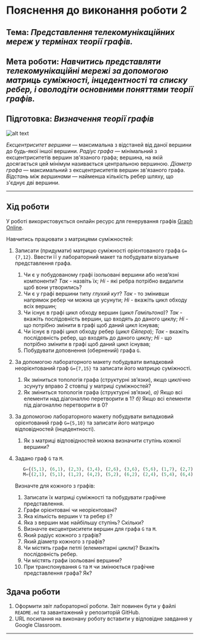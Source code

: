# Пояснення до виконання роботи 2
## Тема: _Представлення телекомунікаційних мереж у термінах теорії графів._
## Мета роботи: _Навчитись представляти телекомунікаційні мережі за допомогою матриць суміжності, інцедентності та списку ребер, і оволодіти основними поняттями теорії графів._

## Підготовка: _Визначення теорії графів_

![alt text][grapth]

[grapth]: https://github.com/BobasB/lab_example/tree/master/lab_guidance/2_/test_view_graph.png "Graph"

_Ексцентриситет вершини_ — максимальна з відстаней від даної вершини до будь-якої іншої вершини.
_Радіус графа_ — мінімальний з ексцентриситетів вершин зв'язаного графа; вершина, на якій досягається цей мінімум називається центральною вершиною.
_Діаметр графа_ — максимальний з ексцентриситетів вершин зв'язаного графа. 
_Відстань між вершинами_ — найменша кількість ребер шляху, що з'єднує дві вершини.

---

## Хід роботи
У роботі використовується онлайн ресурс для генерування графів [Graph Online](https://graphonline.ru/).

Навчитись працювати з матрицями суміжностей:
1. Записати (придумати) матрицю суміжності орієнтованого графа `G={7,12}`. Ввести її у лабораторний макет та побудувати візуальне представлення графа.
    1. Чи є у побудованому графі ізольовані вершини або незв’язні компоненти? *Tак* - назвіть їх; *Hі* - які ребра потрібно видалити щоб вони утворились? 
    1. Чи є у графі вершини типу _глухий кут_? *Так* - то змінивши напрямок ребер чи можна це усунути; *Hі* - вкажіть цикл обходу всіх вершин;
    1. Чи існує в графі цикл обходу вершин (_цикл Гамільтона_)? *Так* - вкажіть послідовність вершин, що входять до даного циклу; *Hі* - що потрібно змінити в графі щоб даний цикл існував;
    1. Чи існує в графі цикл обходу ребер (_цикл Єйлера_); *Так* - вкажіть послідовність ребер, що входять до даного циклу; *Hі* - що потрібно змінити в графі щоб даний цикл існував;
    1. Побудувати доповнення (обернений) графа `G`.

1. За допомогою лабораторного макету побудувати випадковий неорієнтований граф `G={7,15}` та записати його матрицю суміжності.
	1. Як зміниться топологія графа (структурні зв’язки), якщо циклічно зсунуту вправо 2 стовпці у матриці суміжностей? 
    1. Як зміниться топологія графа (структурні зв’язки), *а)* Якщо всі елементи над діагоналлю перетворити в 1? *б)* Якщо всі елементи під діагоналлю перетворити в 0?

1. За допомогою лабораторного макету побудувати випадковий орієнтований граф `G={5,10}` та записати його матрицю відповідностей (інцедентності).
	1. Як з матриці відповідностей можна визначити ступінь кожної вершини?

1. Задано граф `G` та `M`.
    ```python
       G={(5,1), (6,1), (2,3), (3,4), (2,6), (3,6), (5,6), (1,7), (2,7), (3,7), (4,7), (6,7)}
       M={(2,1), (5,1), (1,2), (4,2), (5,2), (6,2), (2,4), (5,4), (6,4), (1,5), (2,5), (4,5), (6,5), (2,6), (4,6), (5,6)}
    ```
    Визначте для кожного з графів:
    1. Записати їх матриці суміжності та побудувати графічне представлення.
    1. Графи орієнтовані чи неорієнтовані? 
    1. Яка кількість вершин `V` та ребер `E`?
    1. Яка з вершин має найбільшу ступінь? Скільки?
    1. Визначте ексцентриситети вершин для графа `G` та `M`.
    1. Який радіус кожного з графів?
    1. Який діаметр кожного з графів?
    1. Чи містять графи петлі (елементарні цикли)? Вкажіть послідовність ребер.
    1. Чи містять графи ізольовані вершини?
    1. При транспонування `G` та `M` чи змінюється графічне представлення графа? Як?

## Здача роботи
1. Оформити звіт лабораторної роботи. Звіт повинен бути у файлі `README.md` та завантажений у репозиторій GitHub.
1. URL посилання на виконану роботу вставити у відповідне завдання у Google Classroom.

---
